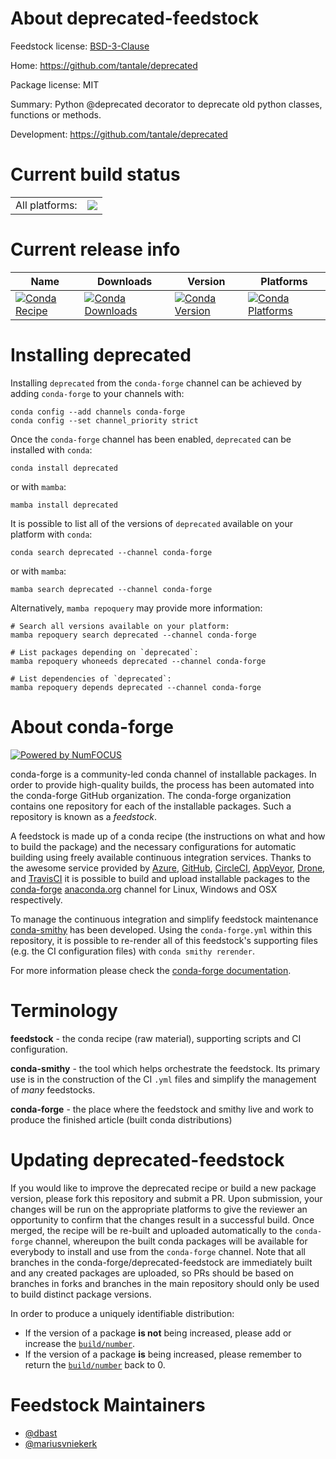 About deprecated-feedstock
==========================

Feedstock license: [BSD-3-Clause](https://github.com/conda-forge/deprecated-feedstock/blob/main/LICENSE.txt)

Home: https://github.com/tantale/deprecated

Package license: MIT

Summary: Python @deprecated decorator to deprecate old python classes, functions or methods.

Development: https://github.com/tantale/deprecated

Current build status
====================


<table><tr><td>All platforms:</td>
    <td>
      <a href="https://dev.azure.com/conda-forge/feedstock-builds/_build/latest?definitionId=2844&branchName=main">
        <img src="https://dev.azure.com/conda-forge/feedstock-builds/_apis/build/status/deprecated-feedstock?branchName=main">
      </a>
    </td>
  </tr>
</table>

Current release info
====================

| Name | Downloads | Version | Platforms |
| --- | --- | --- | --- |
| [![Conda Recipe](https://img.shields.io/badge/recipe-deprecated-green.svg)](https://anaconda.org/conda-forge/deprecated) | [![Conda Downloads](https://img.shields.io/conda/dn/conda-forge/deprecated.svg)](https://anaconda.org/conda-forge/deprecated) | [![Conda Version](https://img.shields.io/conda/vn/conda-forge/deprecated.svg)](https://anaconda.org/conda-forge/deprecated) | [![Conda Platforms](https://img.shields.io/conda/pn/conda-forge/deprecated.svg)](https://anaconda.org/conda-forge/deprecated) |

Installing deprecated
=====================

Installing `deprecated` from the `conda-forge` channel can be achieved by adding `conda-forge` to your channels with:

```
conda config --add channels conda-forge
conda config --set channel_priority strict
```

Once the `conda-forge` channel has been enabled, `deprecated` can be installed with `conda`:

```
conda install deprecated
```

or with `mamba`:

```
mamba install deprecated
```

It is possible to list all of the versions of `deprecated` available on your platform with `conda`:

```
conda search deprecated --channel conda-forge
```

or with `mamba`:

```
mamba search deprecated --channel conda-forge
```

Alternatively, `mamba repoquery` may provide more information:

```
# Search all versions available on your platform:
mamba repoquery search deprecated --channel conda-forge

# List packages depending on `deprecated`:
mamba repoquery whoneeds deprecated --channel conda-forge

# List dependencies of `deprecated`:
mamba repoquery depends deprecated --channel conda-forge
```


About conda-forge
=================

[![Powered by
NumFOCUS](https://img.shields.io/badge/powered%20by-NumFOCUS-orange.svg?style=flat&colorA=E1523D&colorB=007D8A)](https://numfocus.org)

conda-forge is a community-led conda channel of installable packages.
In order to provide high-quality builds, the process has been automated into the
conda-forge GitHub organization. The conda-forge organization contains one repository
for each of the installable packages. Such a repository is known as a *feedstock*.

A feedstock is made up of a conda recipe (the instructions on what and how to build
the package) and the necessary configurations for automatic building using freely
available continuous integration services. Thanks to the awesome service provided by
[Azure](https://azure.microsoft.com/en-us/services/devops/), [GitHub](https://github.com/),
[CircleCI](https://circleci.com/), [AppVeyor](https://www.appveyor.com/),
[Drone](https://cloud.drone.io/welcome), and [TravisCI](https://travis-ci.com/)
it is possible to build and upload installable packages to the
[conda-forge](https://anaconda.org/conda-forge) [anaconda.org](https://anaconda.org/)
channel for Linux, Windows and OSX respectively.

To manage the continuous integration and simplify feedstock maintenance
[conda-smithy](https://github.com/conda-forge/conda-smithy) has been developed.
Using the ``conda-forge.yml`` within this repository, it is possible to re-render all of
this feedstock's supporting files (e.g. the CI configuration files) with ``conda smithy rerender``.

For more information please check the [conda-forge documentation](https://conda-forge.org/docs/).

Terminology
===========

**feedstock** - the conda recipe (raw material), supporting scripts and CI configuration.

**conda-smithy** - the tool which helps orchestrate the feedstock.
                   Its primary use is in the construction of the CI ``.yml`` files
                   and simplify the management of *many* feedstocks.

**conda-forge** - the place where the feedstock and smithy live and work to
                  produce the finished article (built conda distributions)


Updating deprecated-feedstock
=============================

If you would like to improve the deprecated recipe or build a new
package version, please fork this repository and submit a PR. Upon submission,
your changes will be run on the appropriate platforms to give the reviewer an
opportunity to confirm that the changes result in a successful build. Once
merged, the recipe will be re-built and uploaded automatically to the
`conda-forge` channel, whereupon the built conda packages will be available for
everybody to install and use from the `conda-forge` channel.
Note that all branches in the conda-forge/deprecated-feedstock are
immediately built and any created packages are uploaded, so PRs should be based
on branches in forks and branches in the main repository should only be used to
build distinct package versions.

In order to produce a uniquely identifiable distribution:
 * If the version of a package **is not** being increased, please add or increase
   the [``build/number``](https://docs.conda.io/projects/conda-build/en/latest/resources/define-metadata.html#build-number-and-string).
 * If the version of a package **is** being increased, please remember to return
   the [``build/number``](https://docs.conda.io/projects/conda-build/en/latest/resources/define-metadata.html#build-number-and-string)
   back to 0.

Feedstock Maintainers
=====================

* [@dbast](https://github.com/dbast/)
* [@mariusvniekerk](https://github.com/mariusvniekerk/)

